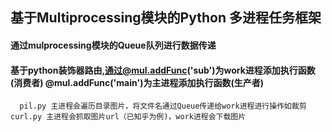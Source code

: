 ##  基于Multiprocessing模块的Python 多进程任务框架

#### 通过mulprocessing模块的Queue队列进行数据传递
#### 基于python装饰器路由,通过@mul.addFunc('sub')为work进程添加执行函数(消费者) @mul.addFunc('main')为主进程添加执行函数(生产者)

`  pil.py 主进程会遍历目录图片，将文件名通过Queue传递给work进程进行操作如裁剪
  curl.py 主进程会抓取图片url（已知乎为例)，work进程会下载图片`
